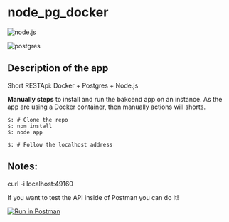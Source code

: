 # node_pg_docker

![node.js](https://img.shields.io/badge/Node%20JS-12-green?style=for-the-badge&logo=appveyor)

![postgres](https://img.shields.io/badge/DBMS-Postgres-blue?style=for-the-badge&logo=appveyor)


## Description of the app
Short RESTApi: Docker + Postgres + Node.js


**Manually steps** to install and run the bakcend app on an instance. As the app are using a Docker container, then manually actions will shorts.

    $: # Clone the repo
    $: npm install
    $: node app
    
    $: # Follow the localhost address


## Notes:        

curl -i localhost:49160

If you want to test the API inside of Postman you can do it!

[![Run in Postman](https://run.pstmn.io/button.svg)](https://app.getpostman.com/run-collection/44505c20166119e83159)
